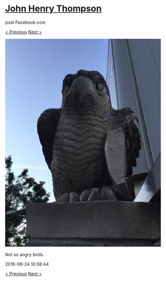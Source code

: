 # [John Henry Thompson](../README.md)
post Facebook.com

[< Previous](2016-08-30-2.md) [Next >](2016-08-14-1.md)

[![](../media/2016-08-24/Not-so-angry-birds.jpg)](../README.md)

Not so angry birds.

2016-08-24 10:38:44

[< Previous](2016-08-30-2.md) [Next >](2016-08-14-1.md)